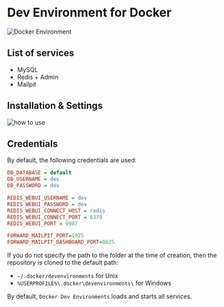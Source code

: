 # Dev Environment for Docker

<img src="https://preview.dragon-code.pro/andrey-helldar/dev-environment.svg?brand=docker" alt="Docker Environment"/>

## List of services

* MySQL
* Redis + Admin
* Mailpit

## Installation & Settings

![how to use](.github/images/how-to-use.gif)

## Credentials

By default, the following credentials are used:

```ini
DB_DATABASE = default
DB_USERNAME = dev
DB_PASSWORD = dev

REDIS_WEBUI_USERNAME = dev
REDIS_WEBUI_PASSWORD = dev
REDIS_WEBUI_CONNECT_HOST = redis
REDIS_WEBUI_CONNECT_PORT = 6379
REDIS_WEBUI_PORT = 9987

FORWARD_MAILPIT_PORT=1025
FORWARD_MAILPIT_DASHBOARD_PORT=8025
```

If you do not specify the path to the folder at the time of creation, then the repository is cloned to the default path:

- `~/.docker/devenvironments` for Unix
- `%USERPROFILE%\.docker\devenvironments\` for Windows

By default, `Docker Dev Environments` loads and starts all services.
